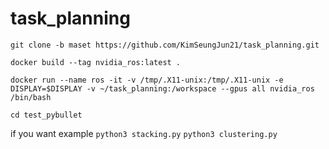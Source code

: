 # task_planning
```git clone -b maset https://github.com/KimSeungJun21/task_planning.git``` 


```docker build --tag nvidia_ros:latest .```

```docker run --name ros -it -v /tmp/.X11-unix:/tmp/.X11-unix -e DISPLAY=$DISPLAY -v ~/task_planning:/workspace --gpus all nvidia_ros /bin/bash```

```cd test_pybullet```

if you want example
<stacking example>
```python3 stacking.py```
<clustering example>
```python3 clustering.py```
